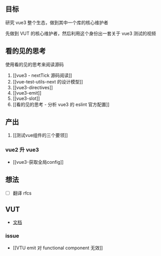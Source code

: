 ## 目标

研究 vue3 整个生态，做到其中一个库的核心维护者

先做到 VUT 的核心维护者，然后利用这个身份出一套关于 vue3 测试的视频

## 看的见的思考
使用看的见的思考来阅读源码

1. [[vue3 - nextTick 源码阅读]]
2. [[vue-test-utils-next 的设计模型]]  
3. [[vue3-directives]]
4. [[vue3-emit]]
5. [[vue3-slot]]
6. [[看的见的思考 - 分析 vue3 的 eslint 官方配置]]

## 产出
1. [[测试vue组件的三个要领]]


### vue2 升 vue3
- [[vue3-获取全局config]]

## 想法
- [ ] 翻译 rfcs

## VUT
- [文档](http://localhost:8080/vue-test-utils-next-docs/guide/introduction.html#vue-test-utils-documentation)

### issue
- [[VTU emit 对 functional component 无效]]
